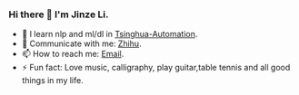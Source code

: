 ### Hi there 👋 I'm Jinze Li.

- 🌱 I learn nlp and ml/dl in [Tsinghua-Automation](https://www.au.tsinghua.edu.cn/).
- 💬 Communicate with me: [Zhihu](https://www.zhihu.com/people/coder_duibai).
- 📫 How to reach me: [Email](mailto:li-jz18@tsinghua.org.cn).
- ⚡ Fun fact: Love music, calligraphy, play guitar,table tennis and all good things in my life.
